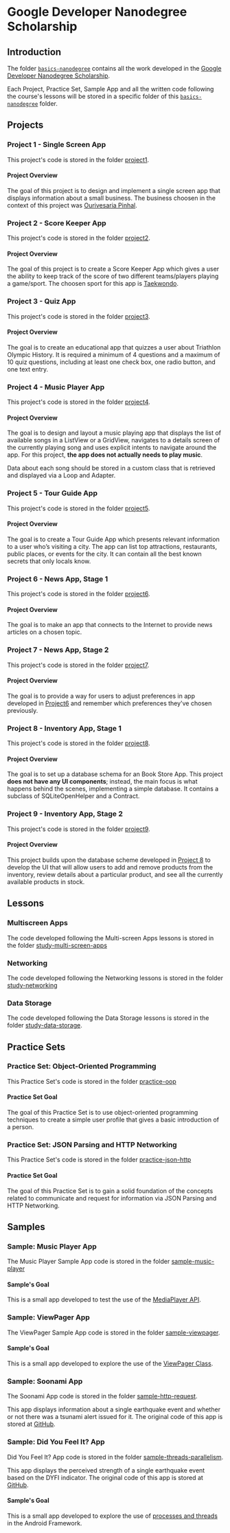 # Google Developer Nanodegree Scholarship

## Introduction

The folder [`basics-nanodegree`](../basics-nanodegree/) contains all the work developed in the [Google Developer Nanodegree Scholarship](https://sites.google.com/knowlabs.com/gdnd2017).

Each Project, Practice Set, Sample App and all the written code following the course's lessons will be stored in a specific folder of this [`basics-nanodegree`](../basics-nanodegree/) folder.

## Projects

### Project 1 - Single Screen App

This project's code is stored in the folder [project1](./project1/).

#### Project Overview

The goal of this project is to design and implement a single screen app that displays information about a small business. The business choosen in the context of this project was [Ourivesaria Pinhal](http://www.rpinhal.pt/).

### Project 2 - Score Keeper App

This project's code is stored in the folder [project2](./project2/).

#### Project Overview

The goal of this project is to create a Score Keeper App which gives a user the ability to keep track of the score of two different teams/players playing a game/sport. The choosen sport for this app is [Taekwondo](https://en.wikipedia.org/wiki/Taekwondo).

### Project 3 - Quiz App

This project's code is stored in the folder [project3](./project3/).

#### Project Overview

The goal is to create an educational app that quizzes a user about Triathlon Olympic History. It is required a minimum of 4 questions and a maximum of 10 quiz questions, including at least one check box, one radio button, and one text entry.

### Project 4 - Music Player App

This project's code is stored in the folder [project4](./project4/).

#### Project Overview

The goal is to design and layout a music playing app that displays the list of available songs in a ListView or a GridView, navigates to a details screen of the currently playing song and uses explicit intents to navigate around the app. For this project, **the app does not actually needs to play music**.

Data about each song should be stored in a custom class that is retrieved and displayed via a Loop and Adapter.

### Project 5 - Tour Guide App

This project's code is stored in the folder [project5](./project5/).

#### Project Overview

The goal is to create a Tour Guide App which presents relevant information to a user who’s visiting a city. The app can list top attractions, restaurants, public places, or events for the city. It can contain all the best known secrets that only locals know.

### Project 6 - News App, Stage 1

This project's code is stored in the folder [project6](./project6/).

#### Project Overview

The goal is to make an app that connects to the Internet to provide news articles on a chosen topic.

### Project 7 - News App, Stage 2

This project's code is stored in the folder [project7](./project7/).

#### Project Overview

The goal is to provide a way for users to adjust preferences in app developed in [Project6](./project6/) and remember which preferences they've chosen previously.

### Project 8 - Inventory App, Stage 1

This project's code is stored in the folder [project8](./project8/).

#### Project Overview

The goal is to set up a database schema for an Book Store App. This project **does not have any UI components**; instead, the main focus is what happens behind the scenes, implementing a simple database. It contains a subclass of SQLiteOpenHelper and a Contract.

### Project 9 - Inventory App, Stage 2

This project's code is stored in the folder [project9](./project9/).

#### Project Overview

This project builds upon the database scheme developed in [Project 8](./project9/) to develop the UI that will allow users to add and remove products from the inventory, review details about a particular product, and see all the currently available products in stock.

## Lessons

### Multiscreen Apps

The code developed following the Multi-screen Apps lessons is stored in the folder [study-multi-screen-apps](./study-multi-screen-apps/)

### Networking

The code developed following the Networking lessons is stored in the folder [study-networking](./study-networking/)

### Data Storage

The code developed following the Data Storage lessons is stored in the folder [study-data-storage](./study-data-storage/).

## Practice Sets

### Practice Set: Object-Oriented Programming

This Practice Set's code is stored in the folder [practice-oop](./practice-oop/)

#### Practice Set Goal

The goal of this Practice Set is to use object-oriented programming techniques to create a simple user profile that gives a basic introduction of a person.

### Practice Set: JSON Parsing and HTTP Networking

This Practice Set's code is stored in the folder [practice-json-http](./practice-json-http/)

#### Practice Set Goal

The goal of this Practice Set is to gain a solid foundation of the concepts related to communicate and request for information via JSON Parsing and HTTP Networking.

## Samples

### Sample: Music Player App

The Music Player Sample App code is stored in the folder [sample-music-player](./sample-music-player/)

#### Sample's Goal

This is a small app developed to test the use of the [MediaPlayer API](https://developer.android.com/reference/android/media/MediaPlayer).

### Sample: ViewPager App

The ViewPager Sample App code is stored in the folder [sample-viewpager](./sample-viewpager/).

#### Sample's Goal

This is a small app developed to explore the use of the [ViewPager Class](https://developer.android.com/reference/android/support/v4/view/ViewPager).

### Sample: Soonami App

The Soonami App code is stored in the folder [sample-http-request](./sample/http-request/).

This app displays information about a single earthquake event and whether or not there was a tsunami alert issued for it. The original code of this app is stored at [GitHub](https://github.com/udacity/ud843_Soonami).

### Sample: Did You Feel It? App

Did You Feel It? App code is stored in the folder [sample-threads-parallelism](./sample-threads-parallelism/).

This app displays the perceived strength of a single earthquake event based on the DYFI indicator. The original code of this app is stored at [GitHub](https://github.com/udacity/ud843_DidYouFeelIt).

#### Sample's Goal

This is a small app developed to explore the use of [processes and threads](https://developer.android.com/guide/components/processes-and-threads) in the Android Framework.
